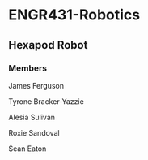 # ENGR431-Robotics
## Hexapod Robot
### Members 
James Ferguson

Tyrone Bracker-Yazzie

Alesia Sulivan

Roxie Sandoval

Sean Eaton
